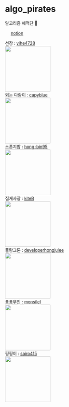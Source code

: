 # algo_pirates 
알고리즘 해적단 🏴‍

<img src="https://user-images.githubusercontent.com/105191633/223727373-60ec7c8e-3c94-4d83-9174-d13d33706613.png" width="15" height="15"> [notion](https://flame-tangelo-c6c.notion.site/0a61ac6c39474d7e847d44848771218f)

선장 : [yihe4728](https://github.com/yihe4728)  
<img src="https://user-images.githubusercontent.com/105191633/223605181-19615eae-7c37-4842-831d-2cf324123a4b.png" width="150" height="150">  
외눈 다람이 : [capyblue](https://github.com/capyblue)  
<img src="https://user-images.githubusercontent.com/105191633/223605216-8dc37f69-1dfb-4056-9c06-c8bf64c56dac.png" width="150" height="150">  
스폰지밥 : [hong-bin95](https://github.com/hong-bin95)  
<img src="https://user-images.githubusercontent.com/105191633/223605282-be1b6021-5d5b-4b01-bc15-b7f92bda0dd1.png" width="150" height="150">  
집게사장 : [kiteB](https://github.com/kiteB)  
<img src="https://user-images.githubusercontent.com/105191633/223728467-f8eb035b-2c89-4e0e-9aba-1b8d95299b38.png" width="150" height="150">  
플랑크톤 : [developerhongjulee](https://github.com/developerhongjulee)  
<img src="https://user-images.githubusercontent.com/105191633/223728727-364a19b5-bf48-49da-a4dc-8bddd44a74a3.png" width="150" height="150">  
퐁퐁부인 : [monsileI](https://github.com/monsileI)  
<img src="https://user-images.githubusercontent.com/105191633/223899413-9d82f12b-ef7a-48b5-8cab-08044eae23e2.png" width="150" height="150">  
핑핑이 : [sairo415](htps://github.com/sairo415)  
<img src="https://user-images.githubusercontent.com/105191633/224225737-b4cc4a22-5553-4968-bb5f-759c8a01ebb0.png" width="150" height="150">  
